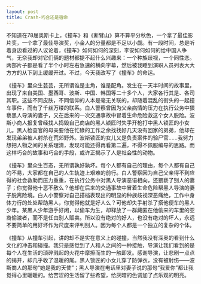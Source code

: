 ```yaml
---
layout: post
title: Crash-巧合还是宿命
---
```


不知道在78届奥斯卡上，《撞车》和《断臂山》算不算平分秋色，一个拿了最佳影片奖，一个拿了最佳导演奖，小金人的分量都是不足以小觑。有一段时间，总是听着身边看过的人议论着，《撞车》如何如何的深刻，李安如何如何的给中国人争气，无奈我却对它们俩的题材都提不起什么兴趣来：一个种族歧视，一个同性恋。两部片子都是看了半个小时左右急速的横向字幕，然后被我睡到演职人员列表大大方方的从下到上缓缓开过。不过，今天我改写了《撞车》的命运。

《撞车》里众生芸芸，无所谓谁是主角，谁是配角。发生在一天半时间的故事里，出现了来自美国、墨西哥、波斯、中国、韩国等二十多个人，大家各行其是、各司其职。这些不同皮肤，不同信仰的人本是毫无关联的，却随着混乱的街头的一起撞车事件，而有了千丝万缕的联系。白人警察曾因为父亲病情的压力在执行公务中猥亵黑人导演的妻子，又在后来的一次交通事故中冒着生命危险救这个女人脱险。波斯小商人报复曾经找人捣毁自己商店的黑人锁匠时失手开枪打中黑人锁匠的小女儿。黑人检查官的母亲要他在忙碌的工作之余找找好几天没有回家的弟弟，他却在发现弟弟被人射杀在荒郊野外。波斯锁匠的女儿又是负责案件的验尸官……我努力想把人物之间的关系理清，发现可能还得再看第二遍，不得不佩服编导的思路。而这样巧合的故事和巧合的手段，或许正揭示了人是社会性的动物。

《撞车》里众生百态，无所谓孰好孰坏。每个人都有自己的理由，每个人都有自己的不易，大家都在自己的人生轨迹上艰难的前行。白人警察因为自己父亲得不到应得的社会救助而压力重重，在执行公务中对黑人导演恶语相向，还猥亵了别人的妻子；你觉得他十恶不赦么？他却在后来的交通事故中冒着生命危险帮黑人导演的妻子脱离险境。白人小警察对自己搭档表现出的明显的种族歧视深恶痛绝，工作中身体力行的处处帮助黑人，你觉得他就是好人么？可他却失手射杀了搭他便车的黑人少年。某黑人少年游手好闲，以偷车为生，却释放了一群藏匿在他偷来的车里的亚裔偷渡者，而不是任由别人贩卖。所以没有绝对的好人，也没有绝对的坏人，永远不要简单的用好坏作为尺度来评判别人。因为每个人都是一个独立的复杂的个体。

《撞车》从撞车引起，讲的却不是实在意义上的碰撞，当然我没有深奥的看到什么文化的冲击和碰撞。我只是感觉到了人和人之间的一种接触，导演让我们看到的是每个人在生活的琐碎溅起的火花中摩擦而生的一触即发。感谢导演，让悲剧一点点的揭开，却几乎收了温暖的尾。黑人锁匠的小女儿穿了防弹衣，没有被射伤——波斯商人的那句“她是我的天使”；黑人导演在电话里对妻子说的那句“我爱你”都让我觉得心里暖暖的。给苦涩的生活留了些希望，给灰暗的色调加了点乐观的明亮。
